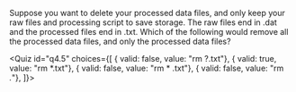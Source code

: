 <script>
import Quiz from "$components/Quiz.svelte";
</script>

Suppose you want to delete your processed data files, and only keep your raw files and processing script to save storage. The raw files end in .dat and the processed files end in .txt. Which of the following would remove all the processed data files, and only the processed data files?

<Quiz id="q4.5" choices={[
{ valid: false, value: "rm ?.txt"},
{ valid: true, value: "rm *.txt"},
{ valid: false, value: "rm * .txt"},
{ valid: false, value: "rm *.*"},
]}>
<span slot="prompt">
</span>
</Quiz>

